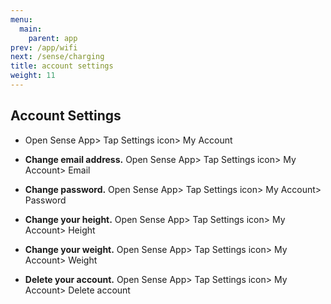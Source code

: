 ```yaml
---
menu:
  main:
    parent: app
prev: /app/wifi
next: /sense/charging
title: account settings
weight: 11
---
```


## Account Settings


- Open Sense App> Tap Settings icon> My Account


- **Change email address.**
Open Sense App> Tap Settings icon> My Account> Email


- **Change password.**
Open Sense App> Tap Settings icon> My Account> Password


- **Change your height.**
Open Sense App> Tap Settings icon> My Account> Height


- **Change your weight.**
Open Sense App> Tap Settings icon> My Account> Weight


- **Delete your account.**
Open Sense App> Tap Settings icon> My Account> Delete account
